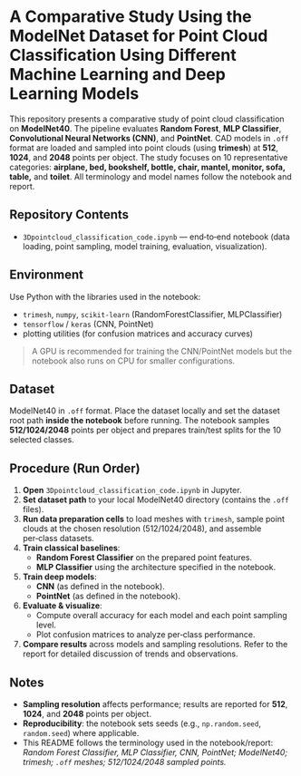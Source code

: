# A Comparative Study Using the ModelNet Dataset for Point Cloud Classification Using Different Machine Learning and Deep Learning Models

This repository presents a comparative study of point cloud classification on **ModelNet40**. The pipeline evaluates **Random Forest**, **MLP Classifier**, **Convolutional Neural Networks (CNN)**, and **PointNet**. CAD models in `.off` format are loaded and sampled into point clouds (using **trimesh**) at **512**, **1024**, and **2048** points per object. The study focuses on 10 representative categories: **airplane, bed, bookshelf, bottle, chair, mantel, monitor, sofa, table,** and **toilet**. All terminology and model names follow the notebook and report.

## Repository Contents
- `3Dpointcloud_classification_code.ipynb` — end‑to‑end notebook (data loading, point sampling, model training, evaluation, visualization).

## Environment
Use Python with the libraries used in the notebook:
- `trimesh`, `numpy`, `scikit-learn` (RandomForestClassifier, MLPClassifier)
- `tensorflow` / `keras` (CNN, PointNet)
- plotting utilities (for confusion matrices and accuracy curves)

> A GPU is recommended for training the CNN/PointNet models but the notebook also runs on CPU for smaller configurations.

## Dataset
ModelNet40 in `.off` format. Place the dataset locally and set the dataset root path **inside the notebook** before running. The notebook samples **512/1024/2048** points per object and prepares train/test splits for the 10 selected classes.

## Procedure (Run Order)
1. **Open** `3Dpointcloud_classification_code.ipynb` in Jupyter.
2. **Set dataset path** to your local ModelNet40 directory (contains the `.off` files).
3. **Run data preparation cells** to load meshes with `trimesh`, sample point clouds at the chosen resolution (512/1024/2048), and assemble per‑class datasets.
4. **Train classical baselines**:
   - **Random Forest Classifier** on the prepared point features.
   - **MLP Classifier** using the architecture specified in the notebook.
5. **Train deep models**:
   - **CNN** (as defined in the notebook).
   - **PointNet** (as defined in the notebook).
6. **Evaluate & visualize**:
   - Compute overall accuracy for each model and each point sampling level.
   - Plot confusion matrices to analyze per‑class performance.
7. **Compare results** across models and sampling resolutions. Refer to the report for detailed discussion of trends and observations.

## Notes
- **Sampling resolution** affects performance; results are reported for **512**, **1024**, and **2048** points per object.
- **Reproducibility**: the notebook sets seeds (e.g., `np.random.seed`, `random.seed`) where applicable.
- This README follows the terminology used in the notebook/report: *Random Forest Classifier, MLP Classifier, CNN, PointNet; ModelNet40; trimesh; `.off` meshes; 512/1024/2048 sampled points.*
